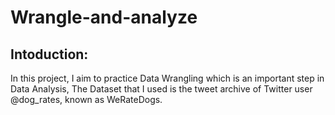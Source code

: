 # Wrangle-and-analyze

## Intoduction:

In this project, I aim to practice Data Wrangling which is an important step in Data Analysis, The Dataset that I used is the tweet archive of Twitter user @dog_rates, known as WeRateDogs.

